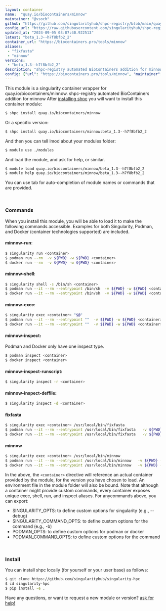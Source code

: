 ```yaml
---
layout: container
name:  "quay.io/biocontainers/minnow"
maintainer: "@vsoch"
github: "https://github.com/singularityhub/shpc-registry/blob/main/quay.io/biocontainers/minnow/container.yaml"
config_url: "https://raw.githubusercontent.com/singularityhub/shpc-registry/main/quay.io/biocontainers/minnow/container.yaml"
updated_at: "2024-09-05 03:07:40.922513"
latest: "beta_1.3--h7f8bfb2_2"
container_url: "https://biocontainers.pro/tools/minnow"
aliases:
 - "fixfasta"
 - "minnow"
versions:
 - "beta_1.3--h7f8bfb2_2"
description: "shpc-registry automated BioContainers addition for minnow"
config: {"url": "https://biocontainers.pro/tools/minnow", "maintainer": "@vsoch", "description": "shpc-registry automated BioContainers addition for minnow", "latest": {"beta_1.3--h7f8bfb2_2": "sha256:35ccf4f29592aee63b5ef61429d75f7b9e4cac62660c16a38aaec4612ff51d5f"}, "tags": {"beta_1.3--h7f8bfb2_2": "sha256:35ccf4f29592aee63b5ef61429d75f7b9e4cac62660c16a38aaec4612ff51d5f"}, "docker": "quay.io/biocontainers/minnow", "aliases": {"fixfasta": "/usr/local/bin/fixfasta", "minnow": "/usr/local/bin/minnow"}}
---
```


This module is a singularity container wrapper for quay.io/biocontainers/minnow.
shpc-registry automated BioContainers addition for minnow
After [installing shpc](#install) you will want to install this container module:


```bash
$ shpc install quay.io/biocontainers/minnow
```

Or a specific version:

```bash
$ shpc install quay.io/biocontainers/minnow:beta_1.3--h7f8bfb2_2
```

And then you can tell lmod about your modules folder:

```bash
$ module use ./modules
```

And load the module, and ask for help, or similar.

```bash
$ module load quay.io/biocontainers/minnow/beta_1.3--h7f8bfb2_2
$ module help quay.io/biocontainers/minnow/beta_1.3--h7f8bfb2_2
```

You can use tab for auto-completion of module names or commands that are provided.

<br>

### Commands

When you install this module, you will be able to load it to make the following commands accessible.
Examples for both Singularity, Podman, and Docker (container technologies supported) are included.

#### minnow-run:

```bash
$ singularity run <container>
$ podman run --rm  -v ${PWD} -w ${PWD} <container>
$ docker run --rm  -v ${PWD} -w ${PWD} <container>
```

#### minnow-shell:

```bash
$ singularity shell -s /bin/sh <container>
$ podman run --it --rm --entrypoint /bin/sh  -v ${PWD} -w ${PWD} <container>
$ docker run --it --rm --entrypoint /bin/sh  -v ${PWD} -w ${PWD} <container>
```

#### minnow-exec:

```bash
$ singularity exec <container> "$@"
$ podman run --it --rm --entrypoint ""  -v ${PWD} -w ${PWD} <container> "$@"
$ docker run --it --rm --entrypoint ""  -v ${PWD} -w ${PWD} <container> "$@"
```

#### minnow-inspect:

Podman and Docker only have one inspect type.

```bash
$ podman inspect <container>
$ docker inspect <container>
```

#### minnow-inspect-runscript:

```bash
$ singularity inspect -r <container>
```

#### minnow-inspect-deffile:

```bash
$ singularity inspect -d <container>
```


#### fixfasta

```bash
$ singularity exec <container> /usr/local/bin/fixfasta
$ podman run --it --rm --entrypoint /usr/local/bin/fixfasta   -v ${PWD} -w ${PWD} <container> -c " $@"
$ docker run --it --rm --entrypoint /usr/local/bin/fixfasta   -v ${PWD} -w ${PWD} <container> -c " $@"
```


#### minnow

```bash
$ singularity exec <container> /usr/local/bin/minnow
$ podman run --it --rm --entrypoint /usr/local/bin/minnow   -v ${PWD} -w ${PWD} <container> -c " $@"
$ docker run --it --rm --entrypoint /usr/local/bin/minnow   -v ${PWD} -w ${PWD} <container> -c " $@"
```



In the above, the `<container>` directive will reference an actual container provided
by the module, for the version you have chosen to load. An environment file in the
module folder will also be bound. Note that although a container
might provide custom commands, every container exposes unique exec, shell, run, and
inspect aliases. For anycommands above, you can export:

 - SINGULARITY_OPTS: to define custom options for singularity (e.g., --debug)
 - SINGULARITY_COMMAND_OPTS: to define custom options for the command (e.g., -b)
 - PODMAN_OPTS: to define custom options for podman or docker
 - PODMAN_COMMAND_OPTS: to define custom options for the command

<br>

### Install

You can install shpc locally (for yourself or your user base) as follows:

```bash
$ git clone https://github.com/singularityhub/singularity-hpc
$ cd singularity-hpc
$ pip install -e .
```

Have any questions, or want to request a new module or version? [ask for help!](https://github.com/singularityhub/singularity-hpc/issues)